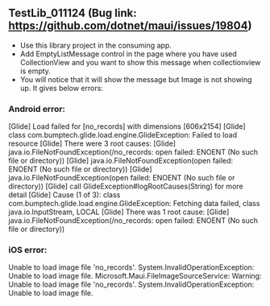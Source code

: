 ## TestLib_011124 (Bug link: https://github.com/dotnet/maui/issues/19804) 
- Use this library project in the consuming app.
- Add EmptyListMessage control in the page where you have used CollectionView and you want to show this message when collectionview is empty.
- You will notice that it will show the message but Image is not showing up. It gives below errors:

### Android error:
[Glide] Load failed for [no_records] with dimensions [606x2154]
[Glide] class com.bumptech.glide.load.engine.GlideException: Failed to load resource
[Glide] There were 3 root causes:
[Glide] java.io.FileNotFoundException(/no_records: open failed: ENOENT (No such file or directory))
[Glide] java.io.FileNotFoundException(open failed: ENOENT (No such file or directory))
[Glide] java.io.FileNotFoundException(open failed: ENOENT (No such file or directory))
[Glide]  call GlideException#logRootCauses(String) for more detail
[Glide]   Cause (1 of 3): class com.bumptech.glide.load.engine.GlideException: Fetching data failed, class java.io.InputStream, LOCAL
[Glide] There was 1 root cause:
[Glide] java.io.FileNotFoundException(/no_records: open failed: ENOENT (No such file or directory))

### iOS error:
Unable to load image file 'no_records'.
      System.InvalidOperationException: Unable to load image file.
Microsoft.Maui.FileImageSourceService: Warning: Unable to load image file 'no_records'.
System.InvalidOperationException: Unable to load image file.

